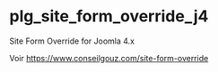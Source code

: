 # plg_site_form_override_j4
 Site Form Override for Joomla 4.x

Voir https://www.conseilgouz.com/site-form-override
